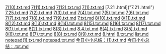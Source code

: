 [7(10).txt.md]("7(10).txt.md")
[7(11).txt.md]("7(11).txt.md")
[7(12).txt.md]("7(12).txt.md")
[7(1).txt.md]("7(1).txt.md")
[7.21 .html]("7.21 .html")
[7.25.txt.md]("7.25.txt.md")
[7(2).txt.md]("7(2).txt.md")
[7(3).txt.md]("7(3).txt.md")
[7(4).txt.md]("7(4).txt.md")
[7(5).txt.md]("7(5).txt.md")
[7(6).txt.md]("7(6).txt.md")
[7(7).txt.md]("7(7).txt.md")
[7(8).txt.md]("7(8).txt.md")
[7(9).txt.md]("7(9).txt.md")
[7.txt.md]("7.txt.md")
[8(10).txt.md]("8(10).txt.md")
[8(11).txt.md]("8(11).txt.md")
[8(12).txt.md]("8(12).txt.md")
[8(13).txt.md]("8(13).txt.md")
[8(14).txt.md]("8(14).txt.md")
[8(15).txt.md]("8(15).txt.md")
[8(16).txt.md]("8(16).txt.md")
[8(17).txt.md]("8(17).txt.md")
[8(1).txt.md]("8(1).txt.md")
[8(2).txt.md]("8(2).txt.md")
[8(3).txt.md]("8(3).txt.md")
[8.4.txt.md]("8.4.txt.md")
[8(4).txt.md]("8(4).txt.md")
[8(5).txt.md]("8(5).txt.md")
[8(6).txt.md]("8(6).txt.md")
[8(7).txt.md]("8(7).txt.md")
[8(8).txt.md]("8(8).txt.md")
[8(9).txt.md]("8(9).txt.md")
[8.html]("8.html")
[8.txt.md]("8.txt.md")
[list.md]("list.md")
[notepad(1).txt.md]("notepad(1).txt.md")
[notepad.txt.md]("notepad.txt.md")
[今日小小总结：(1).txt.md]("今日小小总结：(1).txt.md")
[今日小小总结：.txt.md]("今日小小总结：.txt.md")
